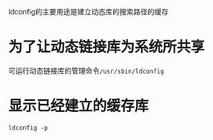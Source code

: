 ldconfig的主要用途是建立动态库的搜索路径的缓存

# 为了让动态链接库为系统所共享

可运行动态链接库的管理命令`/usr/sbin/ldconfig`

# 显示已经建立的缓存库

`ldconfig -p`